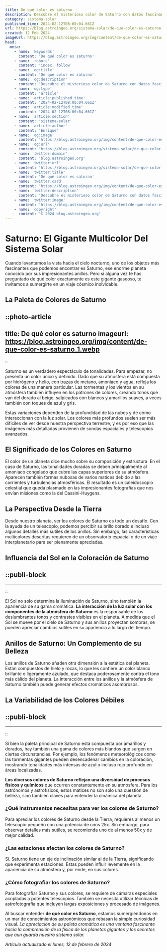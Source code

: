 ```yaml
---
title: De qué color es saturno
description: Descubre el misterioso color de Saturno con datos fascinantes y ciencia real. Aprende ahora qué tonos adornan este gigante gaseoso.
category: sistema-solar
published_time: 2024-02-12T08:00:04.661Z
url: https://blog.astroingeo.org/sistema-solar/de-que-color-es-saturno
created: 12 Feb 2024
imageUrl: https://blog.astroingeo.org/img/content/de-que-color-es-saturno_1.webp
head:
  meta:
    - name: 'keywords'
      content: 'De qué color es saturno'
    - name: 'robots'
      content: 'index, follow'
    - name: 'og:title'
      content: 'De qué color es saturno'
    - name: 'og:description'
      content: 'Descubre el misterioso color de Saturno con datos fascinantes y ciencia real. Aprende ahora qué tonos adornan este gigante gaseoso.'
    - name: 'og:type'
      content: 'article'
    - name: 'article:published_time'
      content: '2024-02-12T08:00:04.661Z'
    - name: 'article:modified_time'
      content: '2024-02-12T08:00:04.661Z'
    - name: 'article:section'
      content: 'sistema-solar'
    - name: 'article:author'
      content: 'Enrique'
    - name: 'og:image'
      content: 'https://blog.astroingeo.org/img/content/de-que-color-es-saturno_1.webp'
    - name: 'og:url'
      content: 'https://blog.astroingeo.org/sistema-solar/de-que-color-es-saturno'
    - name: 'twitter:domain'
      content: 'blog.astroingeo.org'
    - name: 'twitter:url'
      content: 'https://blog.astroingeo.org/sistema-solar/de-que-color-es-saturno'
    - name: 'twitter:title'
      content: 'De qué color es saturno'
    - name: 'twitter:card'
      content: 'https://blog.astroingeo.org/img/content/de-que-color-es-saturno_1.webp'
    - name: 'twitter:description'
      content: 'Descubre el misterioso color de Saturno con datos fascinantes y ciencia real. Aprende ahora qué tonos adornan este gigante gaseoso.'
    - name: 'twitter:image'
      content: 'https://blog.astroingeo.org/img/content/de-que-color-es-saturno_1.webp'
    - name: 'copyright'
      content: '© 2024 blog.astroingeo.org'
---
```

# Saturno: El Gigante Multicolor Del Sistema Solar

Cuando levantamos la vista hacia el cielo nocturno, uno de los objetos más fascinantes que podemos encontrar es Saturno, ese enorme planeta conocido por sus impresionantes anillos. Pero si alguna vez te has preguntado de qué color exactamente es este gigante gaseoso, te invitamos a sumergirte en un viaje cósmico inolvidable.

## La Paleta de Colores de Saturno


::photo-article
---
title: De qué color es saturno
imageurl: https://blog.astroingeo.org/img/content/de-que-color-es-saturno_1.webp
---
::



Saturno es un verdadero espectáculo de tonalidades. Para empezar, no presenta un color único y definido. Dado que su atmósfera está compuesta por hidrógeno y helio, con trazas de metano, amoniaco y agua, refleja los colores de una manera particular. Las tormentas y los vientos en su atmósfera también influyen en los patrones de colores, creando tonos que van del dorado al beige, salpicados con blancos y amarillos suaves, a veces también con toques de azul y gris.

Estas variaciones dependen de la profundidad de las nubes y de cómo interaccionan con la luz solar. Los colores más profundos suelen ser más difíciles de ver desde nuestra perspectiva terrestre, y es por eso que las imágenes más detalladas provienen de sondas espaciales y telescopios avanzados.

## El Significado de los Colores en Saturno

El color de un planeta dice mucho sobre su composición y estructura. En el caso de Saturno, las tonalidades doradas se deben principalmente al amoniaco congelado que cubre las capas superiores de su atmósfera. Aparecen también formas nubosas de varios matices debido a las corrientes y turbulencias atmosféricas. El resultado es un caleidoscopio celestial que queda plasmado en las impresionantes fotografías que nos envían misiones como la del Cassini-Huygens.

## La Perspectiva Desde la Tierra

Desde nuestro planeta, ver los colores de Saturno es todo un desafío. Con la ayuda de un telescopio, podemos percibir su brillo dorado e incluso algunos detalles más sutiles de los anillos. Sin embargo, las características multicolores descritas requieren de un observatorio espacial o de un viaje interplanetario para ser plenamente apreciadas.

## Influencia del Sol en la Coloración de Saturno


  ::publi-block
  ---
  ---
  ::
  
  

El Sol no solo determina la iluminación de Saturno, sino también la apariencia de su gama cromática. **La interacción de la luz solar con los componentes de la atmósfera de Saturno** es la responsable de los deslumbrantes tonos y contrastes visibles en el planeta. A medida que el Sol se mueve por el cielo de Saturno y sus anillos proyectan sombras, se pueden apreciar cambios sutiles en su apariencia a lo largo del tiempo.

## Anillos de Saturno: Un Complemento de su Belleza

Los anillos de Saturno añaden otra dimensión a la estética del planeta. Están compuestos de hielo y rocas, lo que les confiere un color blanco brillante o ligeramente azulado, que destaca poderosamente contra el tono más cálido del planeta. La interacción entre los anillos y la atmósfera de Saturno también puede generar efectos cromáticos asombrosos.

## La Variabilidad de los Colores Débiles


  ::publi-block
  ---
  ---
  ::
  
  

Si bien la paleta principal de Saturno está compuesta por amarillos y dorados, hay también una gama de colores más blandos que surgen en ciertas circunstancias. Por ejemplo, los fenómenos meteorológicos como las tormentas gigantes pueden desencadenar cambios en la coloración, mostrando tonalidades más intensas de azul o incluso rojo profundo en áreas localizadas.

**Los diversos colores de Saturno reflejan una diversidad de procesos físicos y químicos** que ocurren constantemente en su atmósfera. Para los astrónomos y astrofísicos, estos matices no son solo una cuestión de belleza, sino también claves para entender la dinámica del planeta.

### ¿Qué instrumentos necesitas para ver los colores de Saturno?

Para apreciar los colores de Saturno desde la Tierra, requieres al menos un telescopio pequeño con una potencia de unos 25x. Sin embargo, para observar detalles más sutiles, se recomienda uno de al menos 50x y de mejor calidad.

### ¿Las estaciones afectan los colores de Saturno?

Sí. Saturno tiene un eje de inclinación similar al de la Tierra, significando que experimenta estaciones. Estas pueden influir levemente en la apariencia de su atmósfera y, por ende, en sus colores.

### ¿Cómo fotografiar los colores de Saturno?

Para fotografiar Saturno y sus colores, se requiere de cámaras especiales acopladas a potentes telescopios. También se necesita utilizar técnicas de astrofotografía que incluyen largas exposiciones y procesado de imágenes.

Al buscar entender **de qué color es Saturno**, estamos sumergiéndonos en un mar de conocimientos astronómicos que rebasan la simple curiosidad visual. *La apreciación de su paleta cromática es una ventana fascinante hacia la comprensión de la física de los planetas gigantes y los secretos que aun guarda nuestro sistema solar.*

_Artículo actualizado el lunes, 12 de febrero de 2024_
